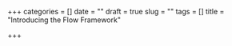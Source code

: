 +++
categories = []
date = ""
draft = true
slug = ""
tags = []
title = "Introducing the Flow Framework"

+++
